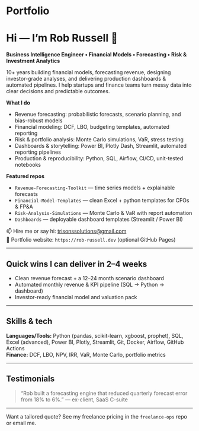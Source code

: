 # Portfolio
# Hi — I’m Rob Russell 👋
**Business Intelligence Engineer • Financial Models • Forecasting • Risk & Investment Analytics**

10+ years building financial models, forecasting revenue, designing investor-grade analyses, and delivering production dashboards & automated pipelines. I help startups and finance teams turn messy data into clear decisions and predictable outcomes.

**What I do**
- Revenue forecasting: probabilistic forecasts, scenario planning, and bias-robust models  
- Financial modeling: DCF, LBO, budgeting templates, automated reporting  
- Risk & portfolio analysis: Monte Carlo simulations, VaR, stress testing  
- Dashboards & storytelling: Power BI, Plotly Dash, Streamlit, automated reporting pipelines  
- Production & reproducibility: Python, SQL, Airflow, CI/CD, unit-tested notebooks

**Featured repos**
- `Revenue-Forecasting-Toolkit` — time series models + explainable forecasts  
- `Financial-Model-Templates` — clean Excel + python templates for CFOs & FP&A  
- `Risk-Analysis-Simulations` — Monte Carlo & VaR with report automation  
- `Dashboards` — deployable dashboard templates (Streamlit / Power BI)

📫 Hire me or say hi: trisonssolutions@gmail.com  
🔗 Portfolio website: `https://rob-russell.dev` (optional GitHub Pages)

---

## Quick wins I can deliver in 2–4 weeks
- Clean revenue forecast + a 12–24 month scenario dashboard  
- Automated monthly revenue & KPI pipeline (SQL → Python → dashboard)  
- Investor-ready financial model and valuation pack

---

## Skills & tech
**Languages/Tools:** Python (pandas, scikit-learn, xgboost, prophet), SQL, Excel (advanced), Power BI, Plotly, Streamlit, Git, Docker, Airflow, GitHub Actions  
**Finance:** DCF, LBO, NPV, IRR, VaR, Monte Carlo, portfolio metrics

---

## Testimonials
> “Rob built a forecasting engine that reduced quarterly forecast error from 18% to 6%.” — ex-client, SaaS C-suite

---

Want a tailored quote? See my freelance pricing in the `freelance-ops` repo or email me.
